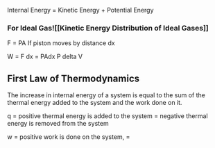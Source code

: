Internal Energy = Kinetic Energy + Potential Energy

### For Ideal Gas![[Kinetic Energy Distribution of Ideal Gases]]

F = PA
If piston moves by distance dx

W = F dx
 = PAdx
P delta V

## First Law of Thermodynamics
The increase in internal energy of a system is equal to the sum of the thermal energy added to the system and the work done on it.

q = positive thermal energy is added to the system 
   = negative thermal energy is removed from the system

 w = positive work is done on the system,
    = 